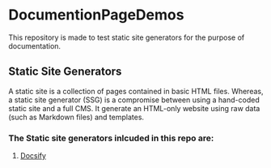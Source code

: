 # DocumentionPageDemos
This repository is made to test static site generators for the purpose of documentation.

## Static Site Generators

A static site is a collection of pages contained in basic HTML files. Whereas, a static site generator (SSG) is a compromise between using a hand-coded static site and a full CMS. 
It generate an HTML-only website using raw data (such as Markdown files) and templates.

### The Static site generators inlcuded in this repo are:
1. <a href="https://docsify.js.org/#/">Docsify</a>
